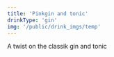 ```yaml
---
title: 'Pinkgin and tonic'
drinkType: 'gin'
img: '/public/drink_imgs/temp'
---
```

A twist on the classik gin and tonic